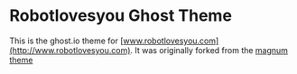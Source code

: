 # Robotlovesyou Ghost Theme

This is the ghost.io theme for [www.robotlovesyou.com](http://www.robotlovesyou.com). It was originally forked from the [magnum theme](https://github.com/durgesh-priyaranjan/magnum)
